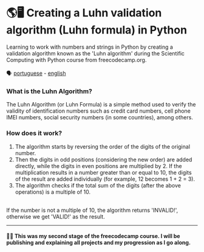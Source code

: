 # 🌎🖥 Creating a Luhn validation algorithm (Luhn formula) in Python

Learning to work with numbers and strings in Python by creating a validation algorithm known as the 'Luhn algorithm' during the Scientific Computing with Python course from freecodecamp.org.
<br>
<br>
🗣️ [portuguese](https://github.com/matheuusventura/numbers-and-strings-freecodecamp?tab=readme-ov-file) - [english](https://github.com/matheuusventura/numbers-and-strings-freecodecamp/blob/master/README-english.md)
<h3>What is the Luhn Algorithm?</h3>
The Luhn Algorithm (or Luhn Formula) is a simple method used to verify the validity of identification numbers such as credit card numbers, cell phone IMEI numbers, social security numbers (in some countries), among others.
<br>
<h3>How does it work?</h3>
<ol>
  <li>The algorithm starts by reversing the order of the digits of the original number.<br></li>
  <li>Then the digits in odd positions (considering the new order) are added directly, while the digits in even positions are multiplied by 2. If the multiplication results in a number greater than or equal to 10, the digits of the result are added individually (for example, 12 becomes 1 + 2 = 3).<br></li>
  <li>The algorithm checks if the total sum of the digits (after the above operations) is a multiple of 10.</li>
</ol>
<br>
If the number is not a multiple of 10, the algorithm returns 'INVALID!', otherwise we get 'VALID!' as the result.
<hr>
<h4>👋😆 This was my second stage of the freecodecamp course. I will be publishing and explaining all projects and my progression as I go along.</h4>
